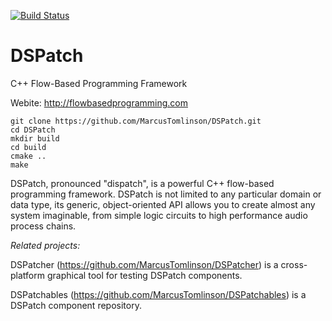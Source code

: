 [![Build Status](https://travis-ci.org/MarcusTomlinson/DSPatch.svg?branch=master)](https://travis-ci.org/MarcusTomlinson/DSPatch)

# DSPatch
C++ Flow-Based Programming Framework

Webite: http://flowbasedprogramming.com

```
git clone https://github.com/MarcusTomlinson/DSPatch.git
cd DSPatch
mkdir build
cd build
cmake ..
make
```

DSPatch, pronounced "dispatch", is a powerful C++ flow-based programming framework. DSPatch is not limited to any particular domain or data type, its generic, object-oriented API allows you to create almost any system imaginable, from simple logic circuits to high performance audio process chains.

*Related projects:*

DSPatcher (https://github.com/MarcusTomlinson/DSPatcher) is a cross-platform graphical tool for testing DSPatch components.

DSPatchables (https://github.com/MarcusTomlinson/DSPatchables) is a DSPatch component repository.
